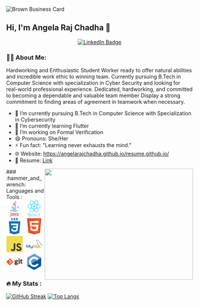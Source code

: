 

![Brown  Business Card](https://github.com/Angelarajchadha/Angelarajchadha/assets/75231862/b765c17c-9481-41aa-9e0f-563e22df5487)


## Hi, I'm Angela Raj Chadha 👋
<div id="badges" align="center">
  <a href="https://www.linkedin.com/in/angelarajchadha2002/">
    <img src="https://img.shields.io/badge/LinkedIn-blue?style=for-the-badge&logo=linkedin&logoColor=white" alt="LinkedIn Badge"/>
  </a>
</div>

### 👩‍💻 About Me:
Hardworking and Enthusiastic Student Worker ready to offer natural abilities and incredible work ethic to winning team. Currently pursuing B.Tech in Computer Science with specialization in Cyber Security and looking for real-world professional experience. Dedicated, hardworking, and committed to becoming a dependable and valuable team member Display a strong commitment to finding areas of agreement in teamwork when necessary.
- 🔭 I’m currently pursuing B.Tech in Computer Science with Specialization in Cybersecurity
- 🌱 I’m currently learning Flutter 
- 👯 I’m working on Formal Verification
- 😄 Pronouns: She/Her
- ⚡ Fun fact: "Learning never exhausts the mind."
- 🌐 Website: https://angelarajchadha.github.io/resume.github.io/
- 📎 Resume: <a href="https://drive.google.com/file/d/1UGGrlIzdGzN6nWMmO3cCzt91XIk5khpp/view">Link</a>
 <img src="https://media.giphy.com/media/jAe22Ec5iICCk/giphy.gif" width="400" height="300" align="right"/>
### :hammer_and_wrench: Languages and Tools :
<div>
  <img src="https://github.com/devicons/devicon/blob/master/icons/java/java-original-wordmark.svg" title="Java" alt="Java" width="45" height="45"/>&nbsp;
  <img src="https://github.com/devicons/devicon/blob/master/icons/react/react-original-wordmark.svg" title="React" alt="React" width="45" height="45"/>&nbsp;
  <img src="https://github.com/devicons/devicon/blob/master/icons/css3/css3-plain-wordmark.svg"  title="CSS3" alt="CSS" width="45" height="45"/>&nbsp;
  <img src="https://github.com/devicons/devicon/blob/master/icons/html5/html5-original.svg" title="HTML5" alt="HTML" width="45" height="45"/>&nbsp;
  <img src="https://github.com/devicons/devicon/blob/master/icons/javascript/javascript-original.svg" title="JavaScript" alt="JavaScript" width="45" height="45"/>&nbsp;
  <img src="https://github.com/devicons/devicon/blob/master/icons/mysql/mysql-original-wordmark.svg" title="MySQL"  alt="MySQL" width="45" height="45"/>&nbsp;
  <img src="https://github.com/devicons/devicon/blob/master/icons/git/git-original-wordmark.svg" title="Git" **alt="Git" width="45" height="45"/>&nbsp;
    <img src="https://github.com/devicons/devicon/blob/master/icons/c/c-original.svg" title="C" **alt="C++" width="45" height="45"/>&nbsp;
</div>

### :fire: My Stats :
[![GitHub Streak](http://github-readme-streak-stats.herokuapp.com?user=Angelarajchadha&theme=gruvbox-light&date_format=M%20j%5B%2C%20Y%5D&mode=weekly)](https://git.io/streak-stats)
[![Top Langs](https://github-readme-stats.vercel.app/api/top-langs/?username=Angelarajchadha&theme=gruvbox-ligh&layout=compact)](https://github.com/anuraghazra/github-readme-stats)



